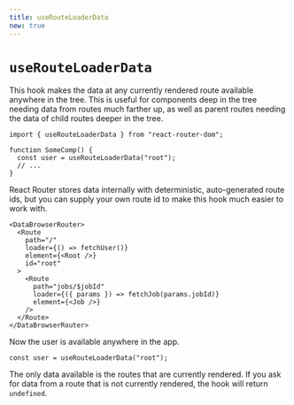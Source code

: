 ```yaml
---
title: useRouteLoaderData
new: true
---
```


# `useRouteLoaderData`

This hook makes the data at any currently rendered route available anywhere in the tree. This is useful for components deep in the tree needing data from routes much farther up, as well as parent routes needing the data of child routes deeper in the tree.

```tsx
import { useRouteLoaderData } from "react-router-dom";

function SomeComp() {
  const user = useRouteLoaderData("root");
  // ...
}
```

React Router stores data internally with deterministic, auto-generated route ids, but you can supply your own route id to make this hook much easier to work with.

```tsx [6]
<DataBrowserRouter>
  <Route
    path="/"
    loader={() => fetchUser()}
    element={<Root />}
    id="root"
  >
    <Route
      path="jobs/$jobId"
      loader={({ params }) => fetchJob(params.jobId)}
      element={<Job />}
    />
  </Route>
</DataBrowserRouter>
```

Now the user is available anywhere in the app.

```tsx
const user = useRouteLoaderData("root");
```

The only data available is the routes that are currently rendered. If you ask for data from a route that is not currently rendered, the hook will return `undefined`.
